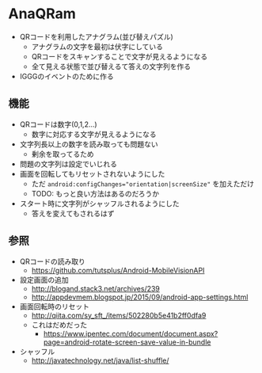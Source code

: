 # AnaQRam

- QRコードを利用したアナグラム(並び替えパズル)
  - アナグラムの文字を最初は伏字にしている
  - QRコードをスキャンすることで文字が見えるようになる
  - 全て見える状態で並び替えるて答えの文字列を作る
- IGGGのイベントのために作る

## 機能

- QRコードは数字(0,1,2...)
  - 数字に対応する文字が見えるようになる
- 文字列長以上の数字を読み取っても問題ない
  - 剰余を取ってるため
- 問題の文字列は設定でいじれる
- 画面を回転してもリセットされないようにした
  - ただ `android:configChanges="orientation|screenSize"` を加えただけ
  - TODO: もっと良い方法はあるのだろうか
- スタート時に文字列がシャッフルされるようにした
  - 答えを変えてもされるはず

## 参照

- QRコードの読み取り
  - https://github.com/tutsplus/Android-MobileVisionAPI
- 設定画面の追加
  - http://blogand.stack3.net/archives/239
  - http://appdevmem.blogspot.jp/2015/09/android-app-settings.html
- 画面回転時のリセット
  - http://qiita.com/sy_sft_/items/502280b5e41b2ff0dfa9
  - これはだめだった
	- https://www.ipentec.com/document/document.aspx?page=android-rotate-screen-save-value-in-bundle
- シャッフル
  - http://javatechnology.net/java/list-shuffle/
